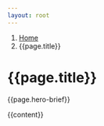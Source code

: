 ```yaml
---
layout: root
---
```

<div class="container-fluid p-5 m-0" style="background: url({{page.hero-image}}) center; background-size: cover;">
    <div class="container-fluid p-5 py-md-5" style="background-image: linear-gradient(to right, rgba(0, 0, 0, 0), rgba(255, 0, 0, 0));">
        <div class="container p-5 py-md-5">
            <div class="row py-3 py-md-3">
                <div class="col-md-7">
                </div>
            </div>
        </div>
    </div>
</div>
<div class="container-fluid bg-dark py-3 py-md-5 bg-accent-prime">
    <div class="container bg-dark text-light rounded p-3 bg-content-prime">
        <nav aria-label="breadcrumb">
            <ol class="breadcrumb">
              <li class="breadcrumb-item"><a href="/index.html">Home</a></li>
              <li class="breadcrumb-item active" aria-current="page">{{page.title}}</li>
            </ol>
          </nav>
          <h1>{{page.title}}</h1>
          <p>{{page.hero-brief}}</p>
            {{content}}
            <div class="row my-3">
    </div></div>
</div>
